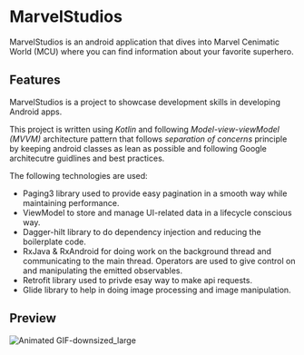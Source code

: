 # MarvelStudios

MarvelStudios is an android application that dives into Marvel Cenimatic World (MCU) where you can find information about your favorite superhero.

Features
---

MarvelStudios is a project to showcase development skills in developing Android apps.

This project is written using *Kotlin* and following *Model-view-viewModel (MVVM)* architecture pattern that follows *separation of concerns*
principle by keeping android classes as lean as possible and following Google architecutre guidlines and best practices.

The following technologies are used:

- Paging3 library used to provide easy pagination in a smooth way while maintaining performance.
- ViewModel to store and manage UI-related data in a lifecycle conscious way.
- Dagger-hilt library to do dependency injection and reducing the boilerplate code.
- RxJava & RxAndroid for doing work on the background thread and communicating to the main thread.
Operators are used to give control on and manipulating the emitted observables.
- Retrofit library used to privde esay way to make api requests.
- Glide library to help in doing image processing and image manipulation.

Preview
--

![Animated GIF-downsized_large](https://user-images.githubusercontent.com/34028187/120629622-49468a00-c466-11eb-966c-a1872c2e6cf3.gif)
